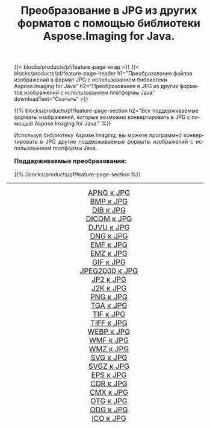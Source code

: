 ﻿---
title: Преобразование в JPG из других форматов с помощью библиотеки Aspose.Imaging for Java. 
weight: 3920
url: /ru/java/conversion/to/jpg/ 
lang: ru
langdirlevel: 2
locales: zh-hans,ja,it,ru,de,es,fr,nl,id,lt,pl,pt,vi,tr,ko,zh-hant,ar,hi,th,sv,cs,uk,he
description: Используя Aspose.Imaging, вы можете конвертировать в JPG другие форматы с помощью Java.
---

{{< blocks/products/pf/feature-page-wrap >}}
{{< blocks/products/pf/feature-page-header h1="Преобразование файлов изображений в формат JPG с использованием библиотеки Aspose.Imaging for Java" h2="Преобразование в JPG из других форматов изображений с использованием платформы Java" downloadText="Скачать" >}}


{{% blocks/products/pf/feature-page-section  h2="Все поддерживаемые форматы изображений, которые возможно конвертировать в JPG с помощью Aspose.Imaging for Java." %}}
<p align=justify>Используя библиотеку Aspose.Imaging, вы можете программно конвертировать в JPG другие поддерживаемые форматы изображений с использованием платформы Java.</p>
<h3 style="margin-top:16px;">
Поддерживаемые преобразования:
</h3>
{{% /blocks/products/pf/feature-page-section %}}
<div class="container-fluid productfamilypage bg-gray">
    <div class="convertypes bg-gray agp-content section">
        <div class="container">
		<hr style="margin-left:-20px;"/>
		<div class="row other-converters" style="gap: 10px;font-size: 19px;text-align:center;">
		    <div class='col-md-3 other-converter remove-lp remove-rp'><a href="/imaging/ru/java/conversion/apng-to-jpg/" style="padding:15px;">APNG к JPG</a></div>
<div class='col-md-3 other-converter remove-lp remove-rp'><a href="/imaging/ru/java/conversion/bmp-to-jpg/" style="padding:15px;">BMP к JPG</a></div>
<div class='col-md-3 other-converter remove-lp remove-rp'><a href="/imaging/ru/java/conversion/dib-to-jpg/" style="padding:15px;">DIB к JPG</a></div>
<div class='col-md-3 other-converter remove-lp remove-rp'><a href="/imaging/ru/java/conversion/dicom-to-jpg/" style="padding:15px;">DICOM к JPG</a></div>
<div class='col-md-3 other-converter remove-lp remove-rp'><a href="/imaging/ru/java/conversion/djvu-to-jpg/" style="padding:15px;">DJVU к JPG</a></div>
<div class='col-md-3 other-converter remove-lp remove-rp'><a href="/imaging/ru/java/conversion/dng-to-jpg/" style="padding:15px;">DNG к JPG</a></div>
<div class='col-md-3 other-converter remove-lp remove-rp'><a href="/imaging/ru/java/conversion/emf-to-jpg/" style="padding:15px;">EMF к JPG</a></div>
<div class='col-md-3 other-converter remove-lp remove-rp'><a href="/imaging/ru/java/conversion/emz-to-jpg/" style="padding:15px;">EMZ к JPG</a></div>
<div class='col-md-3 other-converter remove-lp remove-rp'><a href="/imaging/ru/java/conversion/gif-to-jpg/" style="padding:15px;">GIF к JPG</a></div>
<div class='col-md-3 other-converter remove-lp remove-rp'><a href="/imaging/ru/java/conversion/jpeg2000-to-jpg/" style="padding:15px;">JPEG2000 к JPG</a></div>
<div class='col-md-3 other-converter remove-lp remove-rp'><a href="/imaging/ru/java/conversion/jp2-to-jpg/" style="padding:15px;">JP2 к JPG</a></div>
<div class='col-md-3 other-converter remove-lp remove-rp'><a href="/imaging/ru/java/conversion/j2k-to-jpg/" style="padding:15px;">J2K к JPG</a></div>
<div class='col-md-3 other-converter remove-lp remove-rp'><a href="/imaging/ru/java/conversion/png-to-jpg/" style="padding:15px;">PNG к JPG</a></div>
<div class='col-md-3 other-converter remove-lp remove-rp'><a href="/imaging/ru/java/conversion/tga-to-jpg/" style="padding:15px;">TGA к JPG</a></div>
<div class='col-md-3 other-converter remove-lp remove-rp'><a href="/imaging/ru/java/conversion/tif-to-jpg/" style="padding:15px;">TIF к JPG</a></div>
<div class='col-md-3 other-converter remove-lp remove-rp'><a href="/imaging/ru/java/conversion/tiff-to-jpg/" style="padding:15px;">TIFF к JPG</a></div>
<div class='col-md-3 other-converter remove-lp remove-rp'><a href="/imaging/ru/java/conversion/webp-to-jpg/" style="padding:15px;">WEBP к JPG</a></div>
<div class='col-md-3 other-converter remove-lp remove-rp'><a href="/imaging/ru/java/conversion/wmf-to-jpg/" style="padding:15px;">WMF к JPG</a></div>
<div class='col-md-3 other-converter remove-lp remove-rp'><a href="/imaging/ru/java/conversion/wmz-to-jpg/" style="padding:15px;">WMZ к JPG</a></div>
<div class='col-md-3 other-converter remove-lp remove-rp'><a href="/imaging/ru/java/conversion/svg-to-jpg/" style="padding:15px;">SVG к JPG</a></div>
<div class='col-md-3 other-converter remove-lp remove-rp'><a href="/imaging/ru/java/conversion/svgz-to-jpg/" style="padding:15px;">SVGZ к JPG</a></div>
<div class='col-md-3 other-converter remove-lp remove-rp'><a href="/imaging/ru/java/conversion/eps-to-jpg/" style="padding:15px;">EPS к JPG</a></div>
<div class='col-md-3 other-converter remove-lp remove-rp'><a href="/imaging/ru/java/conversion/cdr-to-jpg/" style="padding:15px;">CDR к JPG</a></div>
<div class='col-md-3 other-converter remove-lp remove-rp'><a href="/imaging/ru/java/conversion/cmx-to-jpg/" style="padding:15px;">CMX к JPG</a></div>
<div class='col-md-3 other-converter remove-lp remove-rp'><a href="/imaging/ru/java/conversion/otg-to-jpg/" style="padding:15px;">OTG к JPG</a></div>
<div class='col-md-3 other-converter remove-lp remove-rp'><a href="/imaging/ru/java/conversion/odg-to-jpg/" style="padding:15px;">ODG к JPG</a></div>
<div class='col-md-3 other-converter remove-lp remove-rp'><a href="/imaging/ru/java/conversion/ico-to-jpg/" style="padding:15px;">ICO к JPG</a></div>
                </div>
        </div>
    </div>
</div>
<br/>

